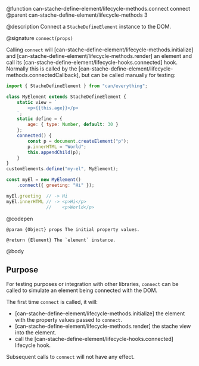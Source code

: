 @function can-stache-define-element/lifecycle-methods.connect connect
@parent can-stache-define-element/lifecycle-methods 3

@description Connect a `StacheDefineElement` instance to the DOM.

@signature `connect(props)`

  Calling `connect` will [can-stache-define-element/lifecycle-methods.initialize] and [can-stache-define-element/lifecycle-methods.render] an element and call its [can-stache-define-element/lifecycle-hooks.connected] hook. Normally this is called by the [can-stache-define-element/lifecycle-methods.connectedCallback], but can be called manually for testing:

  ```js
  import { StacheDefineElement } from "can/everything";

  class MyElement extends StacheDefineElement {
	  static view = `
		  <p>{{this.age}}</p>
	  `;
	  static define = {
		  age: { type: Number, default: 30 }
	  };
	  connected() {
		  const p = document.createElement("p");
		  p.innerHTML = "World";
		  this.appendChild(p);
	  }
  }
  customElements.define("my-el", MyElement);

  const myEl = new MyElement()
	  .connect({ greeting: "Hi" });

  myEl.greeting  // -> Hi
  myEl.innerHTML // -> <p>Hi</p>
                 //    <p>World</p>
  ```
  @codepen

	@param {Object} props The initial property values.

	@return {Element} The `element` instance.

@body

## Purpose

For testing purposes or integration with other libraries, `connect` can be called to simulate an element being connected with the DOM.

The first time `connect` is called, it will:

- [can-stache-define-element/lifecycle-methods.initialize] the element with the property values passed to `connect`.
- [can-stache-define-element/lifecycle-methods.render] the stache view into the element.
- call the [can-stache-define-element/lifecycle-hooks.connected] lifecycle hook.

Subsequent calls to `connect` will not have any effect.
